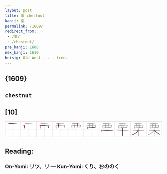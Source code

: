 ```yaml
---
layout: post
title: 栗 chestnut
kanji: 栗
permalink: /1609/
redirect_from:
 - /栗/
 - /chestnut/
pre_kanji: 1608
nex_kanji: 1610
heisig: Old West . . . tree.
---
```


## {1609}

## `chestnut`

## [10]

<div class="stroke"><img src="../images/E6A097.png" /></div>

## Reading:

### On-Yomi: リツ、リ &mdash; Kun-Yomi: くり、おののく
